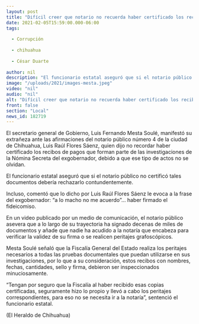 ```yaml
---
layout: post
title: "Difícil creer que notario no recuerda haber certificado los recibos -  Mesta"
date: 2021-02-05T15:59:00.000-06:00
tags:
  
  - Corrupción
  
  - chihuahua
  
  - César Duarte
  
author: nil
description: "El funcionario estatal aseguró que si el notario público no certificó tales documentos debería rechazarlo contundentemente"
image: "/uploads/2021/images-mesta.jpeg"
video: "nil"
audio: "nil"
alt: "Difícil creer que notario no recuerda haber certificado los recibos -  Mesta"
front: false
section: "Local"
news_id: 182719
---
```


El secretario general de Gobierno, Luis Fernando Mesta Soulé, manifestó su extrañeza ante las afirmaciones del notario público número 4 de la ciudad de Chihuahua, Luis Raúl Flores Sáenz, quien dijo no recordar haber certificado los recibos de pagos que forman parte de las investigaciones de la Nómina Secreta del exgobernador, debido a que ese tipo de actos no se olvidan.

El funcionario estatal aseguró que si el notario público no certificó tales documentos debería rechazarlo contundentemente.

Incluso, comentó que lo dicho por Luis Raúl Flores Sáenz le evoca a la frase del exgobernador: “a lo macho no me acuerdo”… haber firmado el fideicomiso.

En un video publicado por un medio de comunicación, el notario público asevera que a lo largo de su trayectoria ha signado decenas de miles de documentos y añade que nadie ha acudido a la notaría que encabeza para verificar la validez de su firma o se realicen peritajes grafoscópicos.

Mesta Soulé señaló que la Fiscalía General del Estado realiza los peritajes necesarios a todas las pruebas documentales que puedan utilizarse en sus investigaciones, por lo que a su consideración, estos recibos con nombres, fechas, cantidades, sello y firma, debieron ser inspeccionados minuciosamente.

“Tengan por seguro que la Fiscalía al haber recibido esas copias certificadas, seguramente hizo lo propio y llevó a cabo los peritajes correspondientes, para eso no se necesita ir a la notaría”, sentenció el funcionario estatal.

(El Heraldo de Chihuahua)